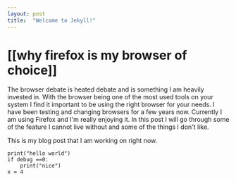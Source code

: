 ```yaml
---
layout: post
title:  "Welcome to Jekyll!"
---
```

# [[why firefox is my browser of choice]]


The browser debate is heated debate and is something I am heavily invested in. With the browser being one of the most used tools on your system I find it important to be using the right browser for your needs. I have been testing and changing browsers for a few years now. Currently I am using Firefox and I'm really enjoying it. In this post I will go through some of the feature I cannot live without and some of the things I don't like.


This is my blog post that I am working on right now.

```
print("hello world")
if debug ==0:
	print("nice")
x = 4
```
